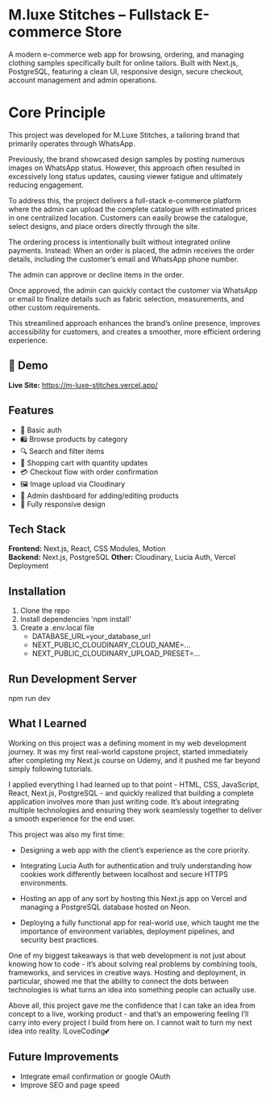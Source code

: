 # M.luxe Stitches – Fullstack E-commerce Store
A modern e-commerce web app for browsing, ordering, and managing clothing samples specifically built for online tailors. Built with Next.js, PostgreSQL, featuring a clean UI, responsive design, secure checkout, account management and admin operations.

# Core Principle
This project was developed for M.Luxe Stitches, a tailoring brand that primarily operates through WhatsApp.

Previously, the brand showcased design samples by posting numerous images on WhatsApp status. However, this approach often resulted in excessively long status updates, causing viewer fatigue and ultimately reducing engagement. 
 
To address this, the project delivers a full-stack e-commerce platform where the admin can upload the complete catalogue with estimated prices in one centralized location.
Customers can easily browse the catalogue, select designs, and place orders directly through the site.

The ordering process is intentionally built without integrated online payments. Instead:
When an order is placed, the admin receives the order details, including the customer’s email and WhatsApp phone number.

The admin can approve or decline items in the order.

Once approved, the admin can quickly contact the customer via WhatsApp or email to finalize details such as fabric selection, measurements, and other custom requirements.

This streamlined approach enhances the brand’s online presence, improves accessibility for customers, and creates a smoother, more efficient ordering experience.

## 🚀 Demo
**Live Site:** https://m-luxe-stitches.vercel.app/

## Features
- 🔑 Basic auth
- 🛍️ Browse products by category
- 🔍 Search and filter items
- 🛒 Shopping cart with quantity updates
- 💳 Checkout flow with order confirmation
- 🖼️ Image upload via Cloudinary
- 🔑 Admin dashboard for adding/editing products
- 📱 Fully responsive design

## Tech Stack
**Frontend:** Next.js, React, CSS Modules, Motion  
**Backend:** Next.js, PostgreSQL 
**Other:** Cloudinary, Lucia Auth, Vercel Deployment

## Installation
1. Clone the repo
2. Install dependencies 'npm install'
3. Create a .env.local file
     - DATABASE_URL=your_database_url
     - NEXT_PUBLIC_CLOUDINARY_CLOUD_NAME=...
     - NEXT_PUBLIC_CLOUDINARY_UPLOAD_PRESET=...

## Run Development Server
npm run dev

## What I Learned
Working on this project was a defining moment in my web development journey. It was my first real-world capstone project, started immediately after completing my Next.js course on Udemy, and it pushed me far beyond simply following tutorials.

I applied everything I had learned up to that point - HTML, CSS, JavaScript, React, Next.js, PostgreSQL - and quickly realized that building a complete application involves more than just writing code. It’s about integrating multiple technologies and ensuring they work seamlessly together to deliver a smooth experience for the end user.

This project was also my first time:

- Designing a web app with the client’s experience as the core priority.

- Integrating Lucia Auth for authentication and truly understanding how cookies work differently between localhost and secure HTTPS environments.

- Hosting an app of any sort by hosting this Next.js app on Vercel and managing a PostgreSQL database hosted on Neon.

- Deploying a fully functional app for real-world use, which taught me the importance of environment variables, deployment pipelines, and security best practices.

One of my biggest takeaways is that web development is not just about knowing how to code - it’s about solving real problems by combining tools, frameworks, and services in creative ways. Hosting and deployment, in particular, showed me that the ability to connect the dots between technologies is what turns an idea into something people can actually use.

Above all, this project gave me the confidence that I can take an idea from concept to a live, working product - and that’s an empowering feeling I’ll carry into every project I build from here on. I cannot wait to turn my next idea into reality. ILoveCoding💕


## Future Improvements
- Integrate email confirmation or google OAuth
- Improve SEO and page speed


